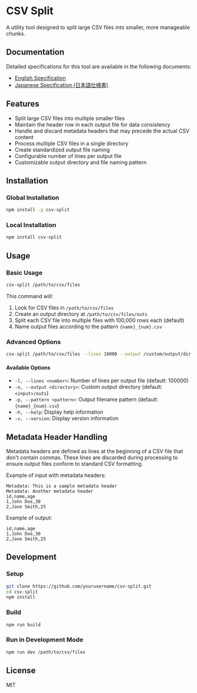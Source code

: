 # CSV Split

A utility tool designed to split large CSV files into smaller, more manageable chunks.

## Documentation

Detailed specifications for this tool are available in the following documents:

- [English Specification](docs/splitcsv.md)
- [Japanese Specification (日本語仕様書)](docs/splitcsv_ja.md)

## Features

- Split large CSV files into multiple smaller files
- Maintain the header row in each output file for data consistency
- Handle and discard metadata headers that may precede the actual CSV content
- Process multiple CSV files in a single directory
- Create standardized output file naming
- Configurable number of lines per output file
- Customizable output directory and file naming pattern

## Installation

### Global Installation

```bash
npm install -g csv-split
```

### Local Installation

```bash
npm install csv-split
```

## Usage

### Basic Usage

```bash
csv-split /path/to/csv/files
```

This command will:

1. Look for CSV files in `/path/to/csv/files`
2. Create an output directory at `/path/to/csv/files/outs`
3. Split each CSV file into multiple files with 100,000 rows each (default)
4. Name output files according to the pattern `{name}_{num}.csv`

### Advanced Options

```bash
csv-split /path/to/csv/files --lines 10000 --output /custom/output/dir --pattern "{name}_part_{num}.csv"
```

#### Available Options

- `-l, --lines <number>`: Number of lines per output file (default: 100000)
- `-o, --output <directory>`: Custom output directory (default: `<input>/outs`)
- `-p, --pattern <pattern>`: Output filename pattern (default: `{name}_{num}.csv`)
- `-h, --help`: Display help information
- `-v, --version`: Display version information

## Metadata Header Handling

Metadata headers are defined as lines at the beginning of a CSV file that don't contain commas. These lines are discarded during processing to ensure output files conform to standard CSV formatting.

Example of input with metadata headers:

```
Metadata: This is a sample metadata header
Metadata: Another metadata header
id,name,age
1,John Doe,30
2,Jane Smith,25
```

Example of output:

```
id,name,age
1,John Doe,30
2,Jane Smith,25
```

## Development

### Setup

```bash
git clone https://github.com/yourusername/csv-split.git
cd csv-split
npm install
```

### Build

```bash
npm run build
```

### Run in Development Mode

```bash
npm run dev /path/to/csv/files
```

## License

MIT

